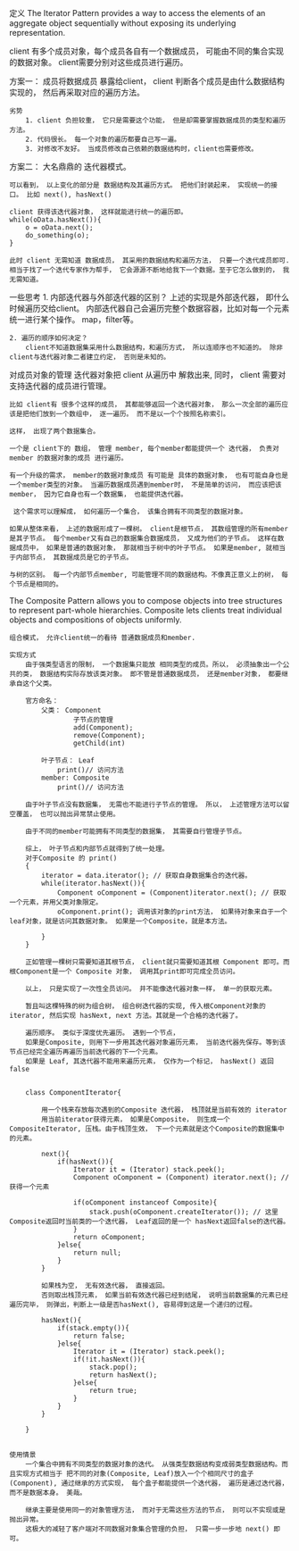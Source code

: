 定义
    The Iterator Pattern provides a way to access the elements of an aggregate object sequentially without exposing its underlying representation.


client 有多个成员对象，每个成员各自有一个数据成员， 可能由不同的集合实现的数据对象。 client需要分别对这些成员进行遍历。 


方案一：
    成员将数据成员 暴露给client， client 判断各个成员是由什么数据结构实现的， 然后再采取对应的遍历方法。 

    劣势
        1. client 负担较重， 它只是需要这个功能， 但是却需要掌握数据成员的类型和遍历方法。
        2. 代码很长。 每一个对象的遍历都要自己写一遍。 
        3. 对修改不友好。 当成员修改自己依赖的数据结构时，client也需要修改。


方案二： 
    大名鼎鼎的 迭代器模式。 

    可以看到， 以上变化的部分是 数据结构及其遍历方式。 把他们封装起来， 实现统一的接口。 比如 next(), hasNext()

    client 获得该迭代器对象， 这样就能进行统一的遍历即。
    while(oData.hasNext()){
        o = oData.next();
        do_something(o);
    }

    此时 client 无需知道 数据成员， 其采用的数据结构和遍历方法， 只要一个迭代成员即可.
    相当于找了一个迭代专家作为帮手， 它会源源不断地给我下一个数据。至于它怎么做到的， 我无需知道。 


一些思考
    1. 内部迭代器与外部迭代器的区别？
        上述的实现是外部迭代器， 即什么时候遍历交给client。 
        内部迭代器自己会遍历完整个数据容器，比如对每一个元素统一进行某个操作。 map，filter等。

    2. 遍历的顺序如何决定？
        client不知道数据集采用什么数据结构，和遍历方式， 所以连顺序也不知道的。 除非client与迭代器对象二者建立约定， 否则是未知的。


对成员对象的管理
    迭代器对象把 client 从遍历中 解救出来, 同时， client 需要对 支持迭代器的成员进行管理。 

    比如 client有 很多个这样的成员， 其都能够返回一个迭代器对象， 那么一次全部的遍历应该是把他们放到一个数组中， 逐一遍历。 而不是以一个个按照名称索引。 

    这样， 出现了两个数据集合。 

    一个是 client下的 数组， 管理 member, 每个member都能提供一个 迭代器， 负责对 member 的数据对象的成员 进行遍历。

    有一个升级的需求， member的数据对象成员 有可能是 具体的数据对象， 也有可能自身也是一个member类型的对象。 当遍历数据成员遇到member时， 不是简单的访问， 而应该把该member， 因为它自身也有一个数据集， 也能提供迭代器。

     这个需求可以理解成， 如何遍历一个集合， 该集合拥有不同类型的数据对象。 

    如果从整体来看， 上述的数据形成了一棵树。 client是根节点， 其数组管理的所有member是其子节点。 每个member又有自己的数据集合数据成员， 又成为他们的子节点。 这样在数据成员中， 如果是普通的数据对象， 那就相当于树中的叶子节点。 如果是member, 就相当于内部节点， 其数据成员是它的子节点。

    与树的区别。 每一个内部节点member, 可能管理不同的数据结构。不像真正意义上的树， 每个节点是相同的。 



The Composite Pattern
    allows you to compose objects into tree structures to represent part-whole hierarchies. Composite lets clients treat individual objects and compositions of objects uniformly.

    组合模式， 允许client统一的看待 普通数据成员和member.

    实现方式
        由于强类型语言的限制， 一个数据集只能放 相同类型的成员。所以， 必须抽象出一个公共的类， 数据结构实际存放该类对象。 即不管是普通数据成员， 还是member对象， 都要继承自这个父类。

        官方命名：
            父类： Component
                    子节点的管理
                    add(Component);
                    remove(Component);
                    getChild(int)

            叶子节点： Leaf
                print()// 访问方法
            member: Composite
                print()// 访问方法

        由于叶子节点没有数据集， 无需也不能进行子节点的管理。 所以， 上述管理方法可以留空覆盖， 也可以抛出异常禁止使用。

        由于不同的member可能拥有不同类型的数据集， 其需要自行管理子节点。

        综上， 叶子节点和内部节点就得到了统一处理。
        对于Composite 的 print()
        {
            iterator = data.iterator(); // 获取自身数据集合的迭代器。
            while(iterator.hasNext()){
                Component oComponent = (Component)iterator.next(); // 获取一个元素，并用父类对象限定。 
                oComponent.print(); 调用该对象的print方法， 如果待对象来自于一个leaf对象，就是访问其数据对象。 如果是一个Composite，就是本方法。 
            
            }
        }

        正如管理一棵树只需要知道其根节点， client就只需要知道其根 Component 即可。而根Component是一个 Composite 对象， 调用其print即可完成全员访问。 

        以上， 只是实现了一次性全员访问。 并不能像迭代器对象一样， 单一的获取元素。 

        暂且叫这棵特殊的树为组合树， 组合树迭代器的实现, 传入根Component对象的 iterator, 然后实现 hasNext, next 方法。其就是一个合格的迭代器了。        

        遍历顺序。 类似于深度优先遍历。 遇到一个节点， 
        如果是Composite, 则用下一步用其迭代器对象遍历元素， 当前迭代器先保存。等到该节点已经完全遍历再遍历当前迭代器的下一个元素。 
        如果是 Leaf, 其迭代器不能用来遍历元素， 仅作为一个标记， hasNext() 返回false

        
        class ComponentIterator{

            用一个栈来存放每次遇到的Composite 迭代器， 栈顶就是当前有效的 iterator
            用当前iterator获得元素， 如果是Composite， 则生成一个 CompositeIterator, 压栈。由于栈顶生效， 下一个元素就是这个Composite的数据集中的元素。 

            next(){
                if(hasNext()){
                    Iterator it = (Iterator) stack.peek();
                    Component oComponent = (Component) iterator.next(); // 获得一个元素

                    if(oComponent instanceof Composite){
                        stack.push(oComponent.createIterator()); // 这里 Composite返回时当前类的一个迭代器， Leaf返回的是一个 hasNext返回false的迭代器。
                    }
                    return oComponent;
                }else{
                    return null;
                }
            }

            如果栈为空， 无有效迭代器， 直接返回。 
            否则取出栈顶元素， 如果当前有效迭代器已经到结尾， 说明当前数据集的元素已经遍历完毕， 则弹出，判断上一级是否hasNext(), 容易得到这是一个递归的过程。 

            hasNext(){
                if(stack.empty()){
                    return false; 
                }else{
                    Iterator it = (Iterator) stack.peek();
                    if(!it.hasNext()){
                        stack.pop();
                        return hasNext();
                    }else{
                        return true;
                    }
                }
            }

        }

        
    使用情景
        一个集合中拥有不同类型的数据对象的迭代。 从强类型数据结构变成弱类型数据结构。而且实现方式相当于 把不同的对象(Composite, Leaf)放入一个个相同尺寸的盒子(Component), 通过继承的方式实现， 每个盒子都能提供一个迭代器， 遍历是通过迭代器， 而不是数据本身。 美哉。 

        继承主要是使用同一的对象管理方法， 而对于无需这些方法的节点， 则可以不实现或是抛出异常。 
        这极大的减轻了客户端对不同数据对象集合管理的负担， 只需一步一步地 next() 即可。 


